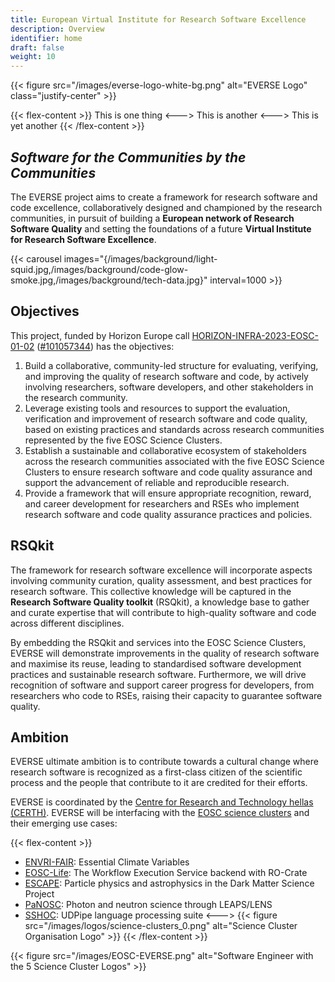 ```yaml
---
title: European Virtual Institute for Research Software Excellence
description: Overview
identifier: home
draft: false 
weight: 10
---
```


{{< figure src="/images/everse-logo-white-bg.png" alt="EVERSE Logo" class="justify-center" >}}

{{< flex-content >}}
This is one thing
<--->
This is another
<--->
This is yet another
{{< /flex-content >}}

## *Software for the Communities by the Communities*

The EVERSE project aims to create a framework for research software and code excellence, collaboratively designed and championed by the research communities, in pursuit of building a **European network of Research Software Quality** and setting the foundations of a future **Virtual Institute for Research Software Excellence**.

{{< carousel images="{/images/background/light-squid.jpg,/images/background/code-glow-smoke.jpg,/images/background/tech-data.jpg}" interval=1000 >}}

## Objectives

This project, funded by Horizon Europe call [HORIZON-INFRA-2023-EOSC-01-02](https://ec.europa.eu/info/funding-tenders/opportunities/portal/screen/opportunities/topic-details/horizon-infra-2023-eosc-01-02) ([#101057344](https://doi.org/10.3030/101057344)) has the objectives:

1. Build a collaborative, community-led structure for evaluating, verifying, and improving the quality of research software and code, by actively involving researchers, software developers, and other stakeholders in the research community.
2. Leverage existing tools and resources to support the evaluation, verification and improvement of research software and code quality, based on existing practices and standards across research communities represented by the five EOSC Science Clusters.
3. Establish a sustainable and collaborative ecosystem of stakeholders across the research communities associated with the five EOSC Science Clusters to ensure research software and code quality assurance and support the advancement of reliable and reproducible research.
4. Provide a framework that will ensure appropriate recognition, reward, and career development for researchers and RSEs who implement research software and code quality assurance practices and policies.

## RSQkit

The framework for research software excellence will incorporate aspects involving community curation, quality assessment, and best practices for research software. This collective knowledge will be captured in the **Research Software Quality toolkit** (RSQkit), a knowledge base to gather and curate expertise that will contribute to high-quality software and code across different disciplines.

By embedding the RSQkit and services into the EOSC Science Clusters, EVERSE will demonstrate improvements in the quality of research software and maximise its reuse, leading to standardised software development practices and sustainable research software. Furthermore, we will drive recognition of software and support career progress for developers, from researchers who code to RSEs, raising their capacity to guarantee software quality.

## Ambition

EVERSE ultimate ambition is to contribute towards a cultural change where research software is recognized as a first-class citizen of the scientific process and the people that contribute to it are credited for their efforts.

EVERSE is coordinated by the [Centre for Research and Technology hellas (CERTH)](https://www.certh.gr). EVERSE will be interfacing with the [EOSC science clusters](https://eosc-portal.eu/esfri-thematic-cluster-projects) and their emerging use cases:

{{< flex-content >}}
- [ENVRI-FAIR](https://envri.eu/home-envri-fair/): Essential Climate Variables
- [EOSC-Life](https://www.eosc-life.eu/): The Workflow Execution Service backend with RO-Crate
- [ESCAPE](https://projectescape.eu/): Particle physics and astrophysics in the Dark Matter Science Project
- [PaNOSC](https://www.panosc.eu/): Photon and neutron science through LEAPS/LENS
- [SSHOC](https://sshopencloud.eu/): UDPipe language processing suite
<--->
{{< figure src="/images/logos/science-clusters_0.png" alt="Science Cluster Organisation Logo" >}}
{{< /flex-content >}}

{{< figure src="/images/EOSC-EVERSE.png" alt="Software Engineer with the 5 Science Cluster Logos" >}}
